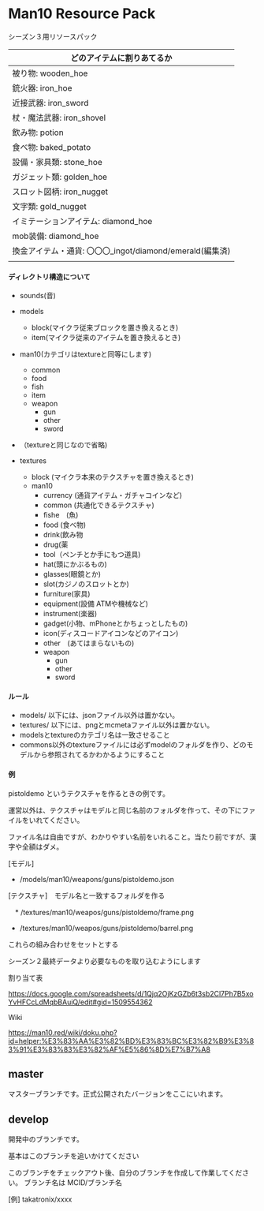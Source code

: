# Man10 Resource Pack
シーズン３用リソースパック



| どのアイテムに割りあてるか                               |
| -------------------------------------------------------- |
| 被り物: wooden_hoe                                       |
| 銃火器: iron_hoe                                         |
| 近接武器: iron_sword                                     |
| 杖・魔法武器: iron_shovel                                |
| 飲み物: potion                                           |
| 食べ物: baked_potato                                     |
| 設備・家具類: stone_hoe                                  |
| ガジェット類: golden_hoe                                 |
| スロット図柄: iron_nugget                                |
| 文字類: gold_nugget                                      |
| イミテーションアイテム: diamond_hoe                      |
| mob装備: diamond_hoe                                     |
| 換金アイテム・通貨: 〇〇〇_ingot/diamond/emerald(編集済) |
|                                                          |

#### ディレクトリ構造について

- sounds(音)
- models
  - block(マイクラ従来ブロックを置き換えるとき)
  - item(マイクラ従来のアイテムを置き換えるとき)

- man10(カテゴリはtextureと同等にします)
  - common
  - food
  - fish
  - item
  - weapon
    - gun
    - other
    - sword
- （textureと同じなので省略)

- textures
  - block (マイクラ本来のテクスチャを置き換えるとき)
  - man10
    - currency (通貨アイテム・ガチャコインなど)
    - common (共通化できるテクスチャ)
    - fishe　(魚)
    - food (食べ物)
    - drink(飲み物
    - drug(薬
    - tool（ペンチとか手にもつ道具)
    - hat(頭にかぶるもの)
    - glasses(眼鏡とか)
    - slot(カジノのスロットとか)
    - furniture(家具)
    - equipment(設備 ATMや機械など)
    - instrument(楽器)
    - gadget(小物、mPhoneとかちょっとしたもの)
    - icon(ディスコードアイコンなどのアイコン)
    - other　(あてはまらないもの)
    - weapon
      - gun
      - other
      - sword

#### ルール

- models/ 以下には、jsonファイル以外は置かない。
- textures/ 以下には、pngとmcmetaファイル以外は置かない。
- modelsとtextureのカテゴリ名は一致させること
- commons以外のtextureファイルには必ずmodelのフォルダを作り、どのモデルから参照されてるかわかるようにすること
  

#### 例

pistoldemo というテクスチャを作るときの例です。

運営以外は、テクスチャはモデルと同じ名前のフォルダを作って、その下にファイルをいれてください。

ファイル名は自由ですが、わかりやすい名前をいれること。当たり前ですが、漢字や全額はダメ。

[モデル]

- /models/man10/weapons/guns/pistoldemo.json

[テクスチャ]　モデル名と一致するフォルダを作る

　* /textures/man10/weapos/guns/pistoldemo/frame.png

- /textures/man10/weapos/guns/pistoldemo/barrel.png

これらの組み合わせをセットとする







シーズン２最終データより必要なものを取り込むようにします



割り当て表

https://docs.google.com/spreadsheets/d/1Qjq2OjKzGZb6t3sb2Cl7Ph7B5xoYvHFCcLdMqbBAuiQ/edit#gid=1509554362



Wiki

https://man10.red/wiki/doku.php?id=helper:%E3%83%AA%E3%82%BD%E3%83%BC%E3%82%B9%E3%83%91%E3%83%83%E3%82%AF%E5%86%8D%E7%B7%A8



## master
マスターブランチです。正式公開されたバージョンをここにいれます。



## develop
開発中のブランチです。


基本はこのブランチを追いかけてください

このブランチをチェックアウト後、自分のブランチを作成して作業してください。
ブランチ名は
MCID/ブランチ名

[例] takatronix/xxxx
